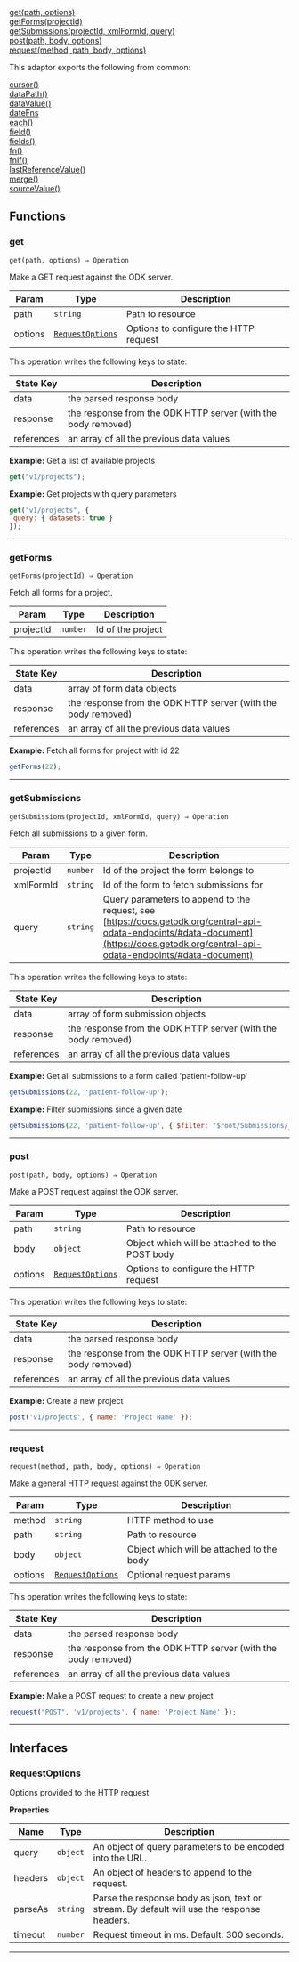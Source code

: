 <dl>
<dt>
    <a href="#get">get(path, options)</a></dt>
<dt>
    <a href="#getforms">getForms(projectId)</a></dt>
<dt>
    <a href="#getsubmissions">getSubmissions(projectId, xmlFormId, query)</a></dt>
<dt>
    <a href="#post">post(path, body, options)</a></dt>
<dt>
    <a href="#request">request(method, path, body, options)</a></dt>
</dl>


This adaptor exports the following from common:
<dl>
<dt>
    <a href="/adaptors/packages/common-docs#cursor">cursor()</a>
</dt>
<dt>
    <a href="/adaptors/packages/common-docs#datapath">dataPath()</a>
</dt>
<dt>
    <a href="/adaptors/packages/common-docs#datavalue">dataValue()</a>
</dt>
<dt>
    <a href="/adaptors/packages/common-docs#datefns">dateFns</a>
</dt>
<dt>
    <a href="/adaptors/packages/common-docs#each">each()</a>
</dt>
<dt>
    <a href="/adaptors/packages/common-docs#field">field()</a>
</dt>
<dt>
    <a href="/adaptors/packages/common-docs#fields">fields()</a>
</dt>
<dt>
    <a href="/adaptors/packages/common-docs#fn">fn()</a>
</dt>
<dt>
    <a href="/adaptors/packages/common-docs#fnif">fnIf()</a>
</dt>
<dt>
    <a href="/adaptors/packages/common-docs#lastreferencevalue">lastReferenceValue()</a>
</dt>
<dt>
    <a href="/adaptors/packages/common-docs#merge">merge()</a>
</dt>
<dt>
    <a href="/adaptors/packages/common-docs#sourcevalue">sourceValue()</a>
</dt></dl>

## Functions
### get

<p><code>get(path, options) ⇒ Operation</code></p>

Make a GET request against the ODK server.


| Param | Type | Description |
| --- | --- | --- |
| path | <code>string</code> | Path to resource |
| options | [<code>RequestOptions</code>](#requestoptions) | Options to configure the HTTP request |

This operation writes the following keys to state:

| State Key | Description |
| --- | --- |
| data | the parsed response body |
| response | the response from the ODK HTTP server (with the body removed) |
| references | an array of all the previous data values |
**Example:** Get a list of available projects
```js
get("v1/projects");
```
**Example:** Get projects with query parameters
```js
get("v1/projects", {
 query: { datasets: true }
});
```

* * *

### getForms

<p><code>getForms(projectId) ⇒ Operation</code></p>

Fetch all forms for a project.


| Param | Type | Description |
| --- | --- | --- |
| projectId | <code>number</code> | Id of the project |

This operation writes the following keys to state:

| State Key | Description |
| --- | --- |
| data | array of form data objects |
| response | the response from the ODK HTTP server (with the body removed) |
| references | an array of all the previous data values |
**Example:** Fetch all forms for project with id 22
```js
getForms(22);
```

* * *

### getSubmissions

<p><code>getSubmissions(projectId, xmlFormId, query) ⇒ Operation</code></p>

Fetch all submissions to a given form.


| Param | Type | Description |
| --- | --- | --- |
| projectId | <code>number</code> | Id of the project the form belongs to |
| xmlFormId | <code>string</code> | Id of the form to fetch submissions for |
| query | <code>string</code> | Query parameters to append to the request, see [https://docs.getodk.org/central-api-odata-endpoints/#data-document](https://docs.getodk.org/central-api-odata-endpoints/#data-document) |

This operation writes the following keys to state:

| State Key | Description |
| --- | --- |
| data | array of form submission objects |
| response | the response from the ODK HTTP server (with the body removed) |
| references | an array of all the previous data values |
**Example:** Get all submissions to a form called &#x27;patient-follow-up&#x27;
```js
getSubmissions(22, 'patient-follow-up');
```
**Example:** Filter submissions since a given date
```js
getSubmissions(22, 'patient-follow-up', { $filter: "$root/Submissions/__system/submissionDate gt 2020-01-31T23:59:59.999Z" });
```

* * *

### post

<p><code>post(path, body, options) ⇒ Operation</code></p>

Make a POST request against the ODK server.


| Param | Type | Description |
| --- | --- | --- |
| path | <code>string</code> | Path to resource |
| body | <code>object</code> | Object which will be attached to the POST body |
| options | [<code>RequestOptions</code>](#requestoptions) | Options to configure the HTTP request |

This operation writes the following keys to state:

| State Key | Description |
| --- | --- |
| data | the parsed response body |
| response | the response from the ODK HTTP server (with the body removed) |
| references | an array of all the previous data values |
**Example:** Create a new project
```js
post('v1/projects', { name: 'Project Name' });
```

* * *

### request

<p><code>request(method, path, body, options) ⇒ Operation</code></p>

Make a general HTTP request against the ODK server.


| Param | Type | Description |
| --- | --- | --- |
| method | <code>string</code> | HTTP method to use |
| path | <code>string</code> | Path to resource |
| body | <code>object</code> | Object which will be attached to the body |
| options | [<code>RequestOptions</code>](#requestoptions) | Optional request params |

This operation writes the following keys to state:

| State Key | Description |
| --- | --- |
| data | the parsed response body |
| response | the response from the ODK HTTP server (with the body removed) |
| references | an array of all the previous data values |
**Example:** Make a POST request to create a new project
```js
request("POST", 'v1/projects', { name: 'Project Name' });
```

* * *


##  Interfaces

### RequestOptions

Options provided to the HTTP request

**Properties**

| Name | Type | Description |
| --- | --- | --- |
| query | <code>object</code> | An object of query parameters to be encoded into the URL. |
| headers | <code>object</code> | An object of headers to append to the request. |
| parseAs | <code>string</code> | Parse the response body as json, text or stream. By default will use the response headers. |
| timeout | <code>number</code> | Request timeout in ms. Default: 300 seconds. |


* * *

